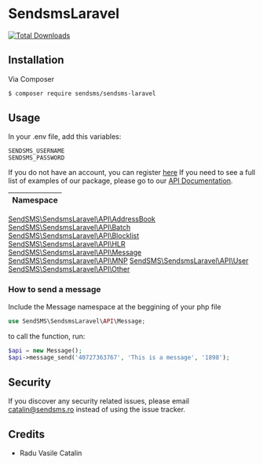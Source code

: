 # SendsmsLaravel
[![Total Downloads][ico-downloads]][link-downloads]

## Installation

Via Composer

``` bash
$ composer require sendsms/sendsms-laravel
```

## Usage

In your .env file, add this variables: 
```
SENDSMS_USERNAME 
SENDSMS_PASSWORD
```

If you do not have an account, you can register [here](https://hub.sendsms.ro/register)
If you need to see a full list of examples of our package, please go to our [API Documentation](https://www.sendsms.ro/api/?php--laravel).

| Namespace |
| --------- |
[SendSMS\SendsmsLaravel\API\AddressBook](https://www.sendsms.ro/api/?php--laravel#address-book) 
[SendSMS\SendsmsLaravel\API\Batch](https://www.sendsms.ro/api/?php--laravel#batch) 
[SendSMS\SendsmsLaravel\API\Blocklist](https://www.sendsms.ro/api/?php--laravel#blocklist) 
[SendSMS\SendsmsLaravel\API\HLR](https://www.sendsms.ro/api/?php--laravel#hlr) 
[SendSMS\SendsmsLaravel\API\Message](https://www.sendsms.ro/api/?php--laravel#message) 
[SendSMS\SendsmsLaravel\API\MNP](https://www.sendsms.ro/api/?php--laravel#mnp) 
[SendSMS\SendsmsLaravel\API\User](https://www.sendsms.ro/api/?php--laravel#user) 
[SendSMS\SendsmsLaravel\API\Other](https://www.sendsms.ro/api/?php--laravel#other) 

### How to send a message

Include the Message namespace at the beggining of your php file

``` php
use SendSMS\SendsmsLaravel\API\Message;
```

to call the function, run:

``` php
$api = new Message();
$api->message_send('40727363767', 'This is a message', '1898');
```

## Security

If you discover any security related issues, please email catalin@sendsms.ro instead of using the issue tracker.

## Credits

- Radu Vasile Catalin

[ico-downloads]: https://img.shields.io/packagist/dt/sendsms/sendsms-laravel.svg?style=flat-square

[link-downloads]: https://packagist.org/packages/sendsms/sendsms-laravel
